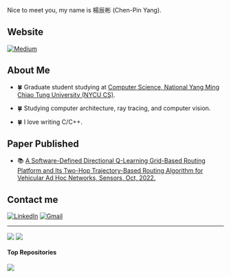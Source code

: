 Nice to meet you, my name is 楊辰彬 (Chen-Pin Yang).

Website
---

[![Medium](https://img.shields.io/badge/Medium-000000?style=for-the-badge&logo=About.me&logoColor=white)](https://medium.com/@ycpin) 

About Me
---
- 🍀 Graduate student studying at [Computer Science, National Yang Ming Chiao Tung University (NYCU CS)](https://www.cs.nycu.edu.tw/).

- 🍀 Studying computer architecture, ray tracing, and computer vision.

- 🍀 I love writing C/C++.

Paper Published
---

- 📚 [A Software-Defined Directional Q-Learning Grid-Based Routing Platform and Its Two-Hop Trajectory-Based Routing Algorithm for Vehicular Ad Hoc Networks, Sensors, Oct, 2022.](https://www.mdpi.com/1424-8220/22/21/8222)

<!-- Skills
---

### Language
![C](https://img.shields.io/badge/c-%2300599C.svg?style=for-the-badge&logo=c&logoColor=white)
![C++](https://img.shields.io/badge/cpp-%2300599C.svg?style=for-the-badge&logo=cpp&logoColor=white)
![Python](https://img.shields.io/badge/python-3670A0?style=for-the-badge&logo=python&logoColor=ffdd54)
![HTML5](https://img.shields.io/badge/html5-%23E34F26.svg?style=for-the-badge&logo=html5&logoColor=white)
![PHP](https://img.shields.io/badge/php-%23777BB4.svg?style=for-the-badge&logo=php&logoColor=white)

### Development -->


Contact me
---
[![LinkedIn](https://img.shields.io/badge/linkedin-%230077B5.svg?style=for-the-badge&logo=linkedin&logoColor=white)](https://www.linkedin.com/in/%E8%BE%B0%E5%BD%AC-%E6%A5%8A-0a065221a/)
[![Gmail](https://img.shields.io/badge/Gmail-D14836?style=for-the-badge&logo=gmail&logoColor=white)](mailto:ycpin0624@gmail.com)




---
<a href="https://github.com/ycpin/github-readme-stats-sigma-five"><img align="center" src="https://github-readme-stats.vercel.app/api/top-langs/?username=ycpranchu&layout=donut&theme=tokyonight&hide_border=true" /></a>    <a href="https://github.com/anuraghazra/github-readme-stats"><img align="center" src="https://github-readme-stats.vercel.app/api?username=ycpranchu&show_icons=true&include_all_commits=true&theme=tokyonight&hide_border=true" /></a>

#### Top Repositories

<a href="https://github.com/ycpranchu/github-readme-stats">
  <img align="center" src="https://github-readme-stats-sigma-five.vercel.app/api/pin/?username=ycpranchu&repo=Taiwan-Railway-Inquiry-Bot&theme=tokyonight&hide_border=true" />
</a>

